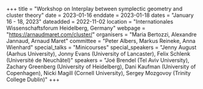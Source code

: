 +++
title = "Workshop on Interplay between symplectic geometry and cluster theory"
date = 2023-01-16
enddate = 2023-01-18
dates = "January 16 - 18, 2023"
dateadded = 2022-11-02
location = "Internationales Wissenschaftsforum Heidelberg, Germany"
webpage = "https://arnaudmaret.com/cluster/"
organisers = "Maria Bertozzi, Alexandre Jannaud, Arnaud Maret"
committee = "Peter Albers, Markus Reineke, Anna Wienhard"
special_talks = "Minicourses"
special_speakers = "Jenny August (Aarhus University), Jonny Evans (University of Lancaster), Felix Schlenk (Université de Neuchâtel)"
speakers = "Joé Brendel (Tel Aviv University), Zachary Greenberg (University of Heidelberg), Dani Kaufman (University of Copenhagen), Nicki Magill (Cornell University), Sergey Mozgovoy (Trinity College Dublin)"
+++
